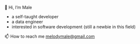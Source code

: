 👋 Hi, I’m Male

- a self-taught developer
- a data engineer
- interested in software development (still a newbie in this field)

📫 How to reach me melodymale@gmail.com

<!---
MelodyMale/MelodyMale is a ✨ special ✨ repository because its `README.md` (this file) appears on your GitHub profile.
You can click the Preview link to take a look at your changes.
--->
